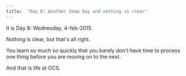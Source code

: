 ```yaml
---
title:  "Day 8: Another Snow Day and nothing is clear"
---
```


It is Day 8: Wednesday, 4-feb-2015.

Nothing is clear, but that's all right.

You learn so much so quickly that you barely *don't* have time to process one thing before you are moving on to the next.  

And that is life at OCS.

